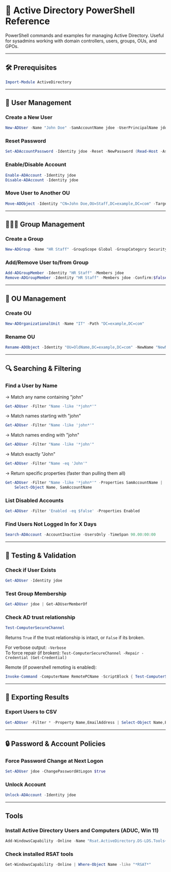 
# 📁 Active Directory PowerShell Reference

PowerShell commands and examples for managing Active Directory. Useful for sysadmins working with domain controllers, users, groups, OUs, and GPOs.

---

## 🛠️ Prerequisites
```powershell
Import-Module ActiveDirectory
```

---

## 👤 User Management

### Create a New User
```powershell
New-ADUser -Name "John Doe" -SamAccountName jdoe -UserPrincipalName jdoe@example.com -Path "OU=Staff,DC=example,DC=com" -AccountPassword (Read-Host -AsSecureString "Set Password") -Enabled $true
```

### Reset Password
```powershell
Set-ADAccountPassword -Identity jdoe -Reset -NewPassword (Read-Host -AsSecureString "New Password")
```

### Enable/Disable Account
```powershell
Enable-ADAccount -Identity jdoe
Disable-ADAccount -Identity jdoe
```

### Move User to Another OU
```powershell
Move-ADObject -Identity "CN=John Doe,OU=Staff,DC=example,DC=com" -TargetPath "OU=IT,DC=example,DC=com"
```

---

## 🧑‍🤝‍🧑 Group Management

### Create a Group
```powershell
New-ADGroup -Name "HR Staff" -GroupScope Global -GroupCategory Security -Path "OU=Groups,DC=example,DC=com"
```

### Add/Remove User to/from Group
```powershell
Add-ADGroupMember -Identity "HR Staff" -Members jdoe
Remove-ADGroupMember -Identity "HR Staff" -Members jdoe -Confirm:$false
```

---

## 🏢 OU Management

### Create OU
```powershell
New-ADOrganizationalUnit -Name "IT" -Path "DC=example,DC=com"
```

### Rename OU
```powershell
Rename-ADObject -Identity "OU=OldName,DC=example,DC=com" -NewName "NewName"
```

---

## 🔍 Searching & Filtering

### Find a User by Name
-> Match any name containing "john"
```powershell
Get-ADUser -Filter "Name -like '*john*'"
```  
-> Match names starting with "john"
```powershell
Get-ADUser -Filter "Name -like 'john*'"
```  
-> Match names ending with "john"
```powershell
Get-ADUser -Filter "Name -like '*john'"
```  
-> Match exactly "John"
```powershell
Get-ADUser -Filter "Name -eq 'John'"
```  
-> Return specific properties (faster than pulling them all)
```powershell
Get-ADUser -Filter "Name -like '*john*'" -Properties SamAccountName |
    Select-Object Name, SamAccountName
```

### List Disabled Accounts
```powershell
Get-ADUser -Filter 'Enabled -eq $false' -Properties Enabled
```

### Find Users Not Logged In for X Days
```powershell
Search-ADAccount -AccountInactive -UsersOnly -TimeSpan 90.00:00:00
```

---

## 🧪 Testing & Validation

### Check if User Exists
```powershell
Get-ADUser -Identity jdoe
```

### Test Group Membership
```powershell
Get-ADUser jdoe | Get-ADUserMemberOf
```

### Check AD trust relationship
```powershell
Test-ComputerSecureChannel
```
Returns ```True``` if the trust relationship is intact, or ```False``` if its broken.
 
For verbose output: ```-Verbose```  
To force repair (if broken): ```Test-ComputerSecureChannel -Repair -Credential (Get-Credential)```

Remote (if powershell remoting is enabled):
```powershell
Invoke-Command -ComputerName RemotePCName -ScriptBlock { Test-ComputerSecureChannel }
```

---

## 📄 Exporting Results

### Export Users to CSV
```powershell
Get-ADUser -Filter * -Property Name,EmailAddress | Select-Object Name,EmailAddress | Export-Csv -Path ".\Users.csv" -NoTypeInformation
```

---

## 🔒 Password & Account Policies

### Force Password Change at Next Logon
```powershell
Set-ADUser jdoe -ChangePasswordAtLogon $true
```

### Unlock Account
```powershell
Unlock-ADAccount -Identity jdoe
```

---

## Tools

### Install Active Directory Users and Computers (ADUC, Win 11)
```powershell
Add-WindowsCapability -Online -Name "Rsat.ActiveDirectory.DS-LDS.Tools~~~~0.0.1.0"
```

### Check installed RSAT tools
```powershell
Get-WindowsCapability -Online | Where-Object Name -like "*RSAT*"
```

